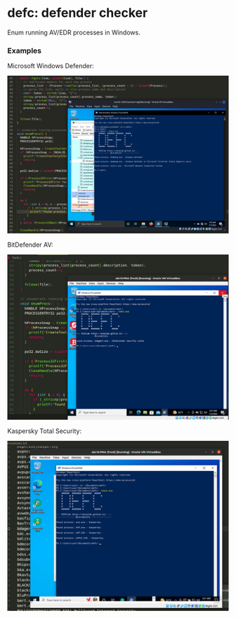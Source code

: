 # defc: defender checker

Enum running AV/EDR processes in Windows.

### Examples

Microsoft Windows Defender:     

![meow](./2023-07-01_03-55.png?raw=true)    

BitDefender AV:    

![meow](./2023-07-02_12-51.png?raw=true)     

Kaspersky Total Security:      

![meow](./2023-07-02_13-21.png?raw=true)